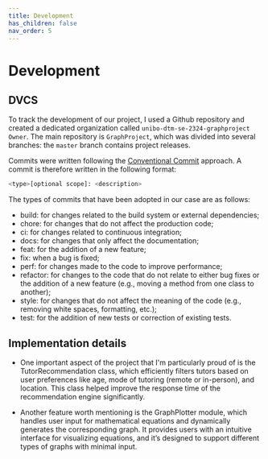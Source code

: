 ```yaml
---
title: Development
has_children: false
nav_order: 5
---
```


# Development

## DVCS
To track the development of our project, I used a Github repository and created a dedicated organization called `unibo-dtm-se-2324-graphproject Owner`. The main repository is `GraphProject`, which was divided into several branches: the `master` branch contains project releases. 


Commits were written following the [Conventional Commit](https://www.conventionalcommits.org/en/v1.0.0/) approach. A commit is therefore written in the following format:

```bash
<type>[optional scope]: <description>
```

The types of commits that have been adopted in our case are as follows:

- build: for changes related to the build system or external dependencies;
- chore: for changes that do not affect the production code;
- ci: for changes related to continuous integration;
- docs: for changes that only affect the documentation;
- feat: for the addition of a new feature;
- fix: when a bug is fixed;
- perf: for changes made to the code to improve performance;
- refactor: for changes to the code that do not relate to either bug fixes or the addition of a new feature (e.g., moving a method from one class to another);
- style: for changes that do not affect the meaning of the code (e.g., removing white spaces, formatting, etc.);
- test: for the addition of new tests or correction of existing tests.

## Implementation details

- One important aspect of the project that I'm particularly proud of is the TutorRecommendation class, which efficiently filters tutors based on user preferences like age, mode of tutoring (remote or in-person), and location. This class helped improve the response time of the recommendation engine significantly.

- Another feature worth mentioning is the GraphPlotter module, which handles user input for mathematical equations and dynamically generates the corresponding graph. It provides users with an intuitive interface for visualizing equations, and it’s designed to support different types of graphs with minimal input.
